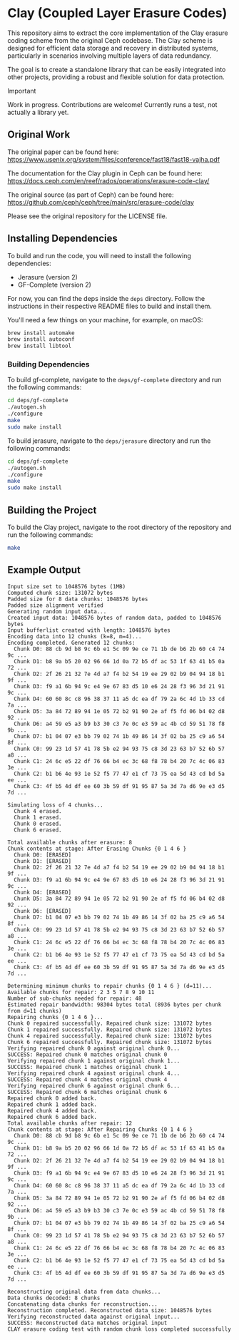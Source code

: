 # Clay (Coupled Layer Erasure Codes)

This repository aims to extract the core implementation of the Clay erasure coding scheme from the original Ceph codebase. The Clay scheme is designed for efficient data storage and recovery in distributed systems, particularly in scenarios involving multiple layers of data redundancy.

The goal is to create a standalone library that can be easily integrated into other projects, providing a robust and flexible solution for data protection.

> [!Important] 
> Work in progress. Contributions are welcome! Currently runs a test, not actually a library yet.

## Original Work

The original paper can be found here:
https://www.usenix.org/system/files/conference/fast18/fast18-vajha.pdf

The documentation for the Clay plugin in Ceph can be found here:
https://docs.ceph.com/en/reef/rados/operations/erasure-code-clay/

The original source (as part of Ceph) can be found here:
https://github.com/ceph/ceph/tree/main/src/erasure-code/clay

Please see the original repository for the LICENSE file.

## Installing Dependencies

To build and run the code, you will need to install the following dependencies:
- Jerasure (version 2)
- GF-Complete (version 2)

For now, you can find the deps inside the `deps` directory. Follow the instructions in their respective README files to build and install them.

You'll need a few things on your machine, for example, on macOS:

```bash
brew install automake
brew install autoconf
brew install libtool
```

### Building Dependencies

To build gf-complete, navigate to the `deps/gf-complete` directory and run the following commands:

```bash
cd deps/gf-complete
./autogen.sh
./configure
make
sudo make install
```

To build jerasure, navigate to the `deps/jerasure` directory and run the following commands:

```bash
cd deps/gf-complete
./autogen.sh
./configure
make
sudo make install
```

## Building the Project

To build the Clay project, navigate to the root directory of the repository and run the following commands:

```bash
make
```

## Example Output

```
Input size set to 1048576 bytes (1MB)
Computed chunk size: 131072 bytes
Padded size for 8 data chunks: 1048576 bytes
Padded size alignment verified
Generating random input data...
Created input data: 1048576 bytes of random data, padded to 1048576 bytes
Input bufferlist created with length: 1048576 bytes
Encoding data into 12 chunks (k=8, m=4)...
Encoding completed. Generated 12 chunks:
  Chunk D0: 88 cb 9d b8 9c 6b e1 5c 09 9e ce 71 1b de b6 2b 60 c4 74 9c ...
  Chunk D1: b8 9a b5 20 02 96 66 1d 0a 72 b5 df ac 53 1f 63 41 b5 0a 72 ...
  Chunk D2: 2f 26 21 32 7e 4d a7 f4 b2 54 19 ee 29 02 b9 04 94 18 b1 9f ...
  Chunk D3: f9 a1 6b 94 9c e4 9e 67 83 d5 10 e6 24 28 f3 96 3d 21 91 9c ...
  Chunk D4: 60 60 8c c8 96 38 37 11 a5 dc ea df 79 2a 6c 4d 1b 33 cd 7a ...
  Chunk D5: 3a 84 72 89 94 1e 05 72 b2 91 90 2e af f5 fd 06 b4 02 d8 92 ...
  Chunk D6: a4 59 e5 a3 b9 b3 30 c3 7e 0c e3 59 ac 4b cd 59 51 78 f8 9b ...
  Chunk D7: b1 04 07 e3 bb 79 02 74 1b 49 86 14 3f 02 ba 25 c9 a6 54 8f ...
  Chunk C0: 99 23 1d 57 41 78 5b e2 94 93 75 c8 3d 23 63 b7 52 6b 57 a8 ...
  Chunk C1: 24 6c e5 22 df 76 66 b4 ec 3c 68 f8 78 b4 20 7c 4c 06 83 3e ...
  Chunk C2: b1 b6 4e 93 1e 52 f5 77 47 e1 cf 73 75 ea 5d 43 cd bd 5a ee ...
  Chunk C3: 4f b5 4d df ee 60 3b 59 df 91 95 87 5a 3d 7a d6 9e e3 d5 7d ...

Simulating loss of 4 chunks...
  Chunk 4 erased.
  Chunk 1 erased.
  Chunk 0 erased.
  Chunk 6 erased.

Total available chunks after erasure: 8
Chunk contents at stage: After Erasing Chunks {0 1 4 6 }
  Chunk D0: [ERASED]
  Chunk D1: [ERASED]
  Chunk D2: 2f 26 21 32 7e 4d a7 f4 b2 54 19 ee 29 02 b9 04 94 18 b1 9f ...
  Chunk D3: f9 a1 6b 94 9c e4 9e 67 83 d5 10 e6 24 28 f3 96 3d 21 91 9c ...
  Chunk D4: [ERASED]
  Chunk D5: 3a 84 72 89 94 1e 05 72 b2 91 90 2e af f5 fd 06 b4 02 d8 92 ...
  Chunk D6: [ERASED]
  Chunk D7: b1 04 07 e3 bb 79 02 74 1b 49 86 14 3f 02 ba 25 c9 a6 54 8f ...
  Chunk C0: 99 23 1d 57 41 78 5b e2 94 93 75 c8 3d 23 63 b7 52 6b 57 a8 ...
  Chunk C1: 24 6c e5 22 df 76 66 b4 ec 3c 68 f8 78 b4 20 7c 4c 06 83 3e ...
  Chunk C2: b1 b6 4e 93 1e 52 f5 77 47 e1 cf 73 75 ea 5d 43 cd bd 5a ee ...
  Chunk C3: 4f b5 4d df ee 60 3b 59 df 91 95 87 5a 3d 7a d6 9e e3 d5 7d ...

Determining minimum chunks to repair chunks {0 1 4 6 } (d=11)...
Available chunks for repair: 2 3 5 7 8 9 10 11
Number of sub-chunks needed for repair: 48
Estimated repair bandwidth: 98304 bytes total (8936 bytes per chunk from d=11 chunks)
Repairing chunks {0 1 4 6 }...
Chunk 0 repaired successfully. Repaired chunk size: 131072 bytes
Chunk 1 repaired successfully. Repaired chunk size: 131072 bytes
Chunk 4 repaired successfully. Repaired chunk size: 131072 bytes
Chunk 6 repaired successfully. Repaired chunk size: 131072 bytes
Verifying repaired chunk 0 against original chunk 0...
SUCCESS: Repaired chunk 0 matches original chunk 0
Verifying repaired chunk 1 against original chunk 1...
SUCCESS: Repaired chunk 1 matches original chunk 1
Verifying repaired chunk 4 against original chunk 4...
SUCCESS: Repaired chunk 4 matches original chunk 4
Verifying repaired chunk 6 against original chunk 6...
SUCCESS: Repaired chunk 6 matches original chunk 6
Repaired chunk 0 added back.
Repaired chunk 1 added back.
Repaired chunk 4 added back.
Repaired chunk 6 added back.
Total available chunks after repair: 12
Chunk contents at stage: After Repairing Chunks {0 1 4 6 }
  Chunk D0: 88 cb 9d b8 9c 6b e1 5c 09 9e ce 71 1b de b6 2b 60 c4 74 9c ...
  Chunk D1: b8 9a b5 20 02 96 66 1d 0a 72 b5 df ac 53 1f 63 41 b5 0a 72 ...
  Chunk D2: 2f 26 21 32 7e 4d a7 f4 b2 54 19 ee 29 02 b9 04 94 18 b1 9f ...
  Chunk D3: f9 a1 6b 94 9c e4 9e 67 83 d5 10 e6 24 28 f3 96 3d 21 91 9c ...
  Chunk D4: 60 60 8c c8 96 38 37 11 a5 dc ea df 79 2a 6c 4d 1b 33 cd 7a ...
  Chunk D5: 3a 84 72 89 94 1e 05 72 b2 91 90 2e af f5 fd 06 b4 02 d8 92 ...
  Chunk D6: a4 59 e5 a3 b9 b3 30 c3 7e 0c e3 59 ac 4b cd 59 51 78 f8 9b ...
  Chunk D7: b1 04 07 e3 bb 79 02 74 1b 49 86 14 3f 02 ba 25 c9 a6 54 8f ...
  Chunk C0: 99 23 1d 57 41 78 5b e2 94 93 75 c8 3d 23 63 b7 52 6b 57 a8 ...
  Chunk C1: 24 6c e5 22 df 76 66 b4 ec 3c 68 f8 78 b4 20 7c 4c 06 83 3e ...
  Chunk C2: b1 b6 4e 93 1e 52 f5 77 47 e1 cf 73 75 ea 5d 43 cd bd 5a ee ...
  Chunk C3: 4f b5 4d df ee 60 3b 59 df 91 95 87 5a 3d 7a d6 9e e3 d5 7d ...

Reconstructing original data from data chunks...
Data chunks decoded: 8 chunks
Concatenating data chunks for reconstruction...
Reconstruction completed. Reconstructed data size: 1048576 bytes
Verifying reconstructed data against original input...
SUCCESS: Reconstructed data matches original input
CLAY erasure coding test with random chunk loss completed successfully
```
